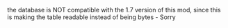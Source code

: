 the database is NOT compatible with the 1.7 version of this mod, since this is making the table readable instead of being bytes - Sorry
